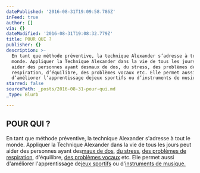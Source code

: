 ```yaml
---
datePublished: '2016-08-31T19:09:58.786Z'
inFeed: true
author: []
via: {}
dateModified: '2016-08-31T19:08:32.779Z'
title: POUR QUI ?
publisher: {}
description: >-
  En tant que méthode préventive, la technique Alexander s’adresse à tout le
  monde. Appliquer la Technique Alexander dans la vie de tous les jours peut
  aider des personnes ayant desmaux de dos, du stress, des problèmes de
  respiration, d’équilibre, des problèmes vocaux etc. Elle permet aussi
  d’améliorer l’apprentissage dejeux sportifs ou d’instruments de musique.
starred: false
sourcePath: _posts/2016-08-31-pour-qui.md
_type: Blurb

---
```

## POUR QUI ?

En tant que méthode préventive, la technique Alexander s'adresse à tout le monde. Appliquer la Technique Alexander dans la vie de tous les jours peut aider des personnes ayant des[maux de dos][0], [du stress][1], [des problèmes de respiration][2], d'équilibre, [des problèmes vocaux][3] etc. Elle permet aussi d'améliorer l'apprentissage de[jeux sportifs][4] ou d'[instruments de musique.][5]

[0]: https://www.youtube.com/watch?v=coVXuDjHrfM&feature=player_embedded
[1]: http://www.alexandertechniqueatlantic.ca/howtolearn/articles/Stress.pdf
[2]: https://www.youtube.com/watch?v=J1ga2ThmuE8
[3]: http://www.amazon.com/Voice-Alexander-Technique-Jane-Heirich/dp/0964435292
[4]: http://www.alexandertechnique.com/articles/sports/
[5]: http://www.decitre.fr/livres/technique-alexander-pour-les-musiciens-9782952761611.html